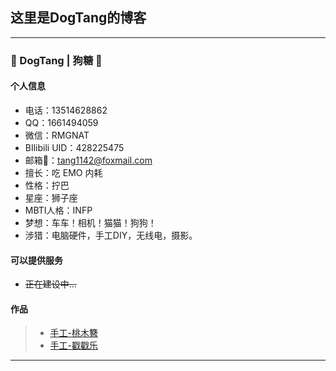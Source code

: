 ## 这里是DogTang的博客
---
### 👋 DogTang | 狗糖 👋

#### 个人信息
- 电话：13514628862
- QQ：1661494059
- 微信：RMGNAT
- BIlibili UID：428225475
- 邮箱📮：tang1142@foxmail.com
- 擅长：吃 EMO 内耗
- 性格：拧巴
- 星座：狮子座
- MBTI人格：INFP
- 梦想：车车！相机！猫猫！狗狗！
- 涉猎：电脑硬件，手工DIY，无线电，摄影。

#### 可以提供服务
- ~~正在建设中...~~




#### 作品

> * [手工-桃木簪](https://www.bilibili.com/video/BV1zW4y1H7dd/)
> * [手工-戳戳乐](https://www.bilibili.com/video/BV1j7411Q7cr/)

-----

